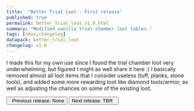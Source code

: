 ```yaml
---
title:  "Better Trial Loot - First release"
published: true
permalink: better_trial_loot_v1.0.html
summary: "Modified vanilla trial chamber loot tables."
tags: [news,changelog]
datapack: better_trial_loot
changelog: v1.0
---
```


I made this for my own use since I found the trial chamber loot very underwhelming, but figured I might as well share it here :) I basically removed almost all loot items that I consider useless (tuff, planks, stone tools), and added some more rewarding loot like diamond tools/armor, as well as adjusting the chances on some of the existing loot.

<div class="btn-group">
    <button type="button" class="btn btn-default disabled"><i class="fa fa-caret-left"></i>&nbsp; Previous release: None</button>
    <button role="button" class="btn btn-default disabled">Next release: TBR &nbsp;<i class="fa fa-caret-right"></i> </button>
</div>